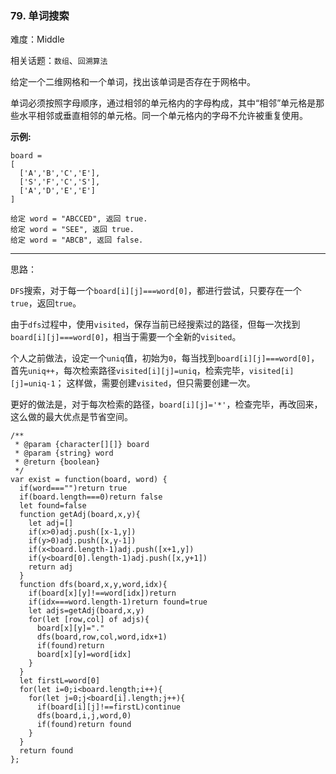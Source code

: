 ### 79. 单词搜索

难度：Middle

相关话题：`数组`、`回溯算法`

给定一个二维网格和一个单词，找出该单词是否存在于网格中。



单词必须按照字母顺序，通过相邻的单元格内的字母构成，其中&ldquo;相邻&rdquo;单元格是那些水平相邻或垂直相邻的单元格。同一个单元格内的字母不允许被重复使用。



**示例:** 



```
board =
[
  ['A','B','C','E'],
  ['S','F','C','S'],
  ['A','D','E','E']
]

给定 word = "ABCCED", 返回 true.
给定 word = "SEE", 返回 true.
给定 word = "ABCB", 返回 false.
```



-----

思路：

`DFS`搜索，对于每一个`board[i][j]===word[0]`，都进行尝试，只要存在一个`true`，返回`true`。

由于`dfs`过程中，使用`visited`，保存当前已经搜索过的路径，但每一次找到`board[i][j]===word[0]`，相当于需要一个全新的`visited`。

个人之前做法，设定一个`uniq`值，初始为`0`，每当找到`board[i][j]===word[0]`，首先`uniq++`，每次检索路径`visited[i][j]=uniq`，检索完毕，`visited[i][j]=uniq-1`；
这样做，需要创建`visited`，但只需要创建一次。

更好的做法是，对于每次检索的路径，`board[i][j]='*'`，检查完毕，再改回来，这么做的最大优点是节省空间。

```
/**
 * @param {character[][]} board
 * @param {string} word
 * @return {boolean}
 */
var exist = function(board, word) {
  if(word==="")return true
  if(board.length===0)return false
  let found=false
  function getAdj(board,x,y){
    let adj=[]
    if(x>0)adj.push([x-1,y])
    if(y>0)adj.push([x,y-1])
    if(x<board.length-1)adj.push([x+1,y])
    if(y<board[0].length-1)adj.push([x,y+1])
    return adj
  }
  function dfs(board,x,y,word,idx){
    if(board[x][y]!==word[idx])return
    if(idx===word.length-1)return found=true
    let adjs=getAdj(board,x,y)
    for(let [row,col] of adjs){
      board[x][y]="."
      dfs(board,row,col,word,idx+1)
      if(found)return
      board[x][y]=word[idx]
    }
  }
  let firstL=word[0]
  for(let i=0;i<board.length;i++){
    for(let j=0;j<board[i].length;j++){
      if(board[i][j]!==firstL)continue
      dfs(board,i,j,word,0)
      if(found)return found
    }
  }
  return found
};
```

